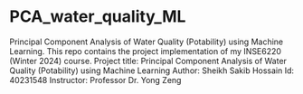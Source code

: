 # PCA_water_quality_ML
 Principal Component Analysis of Water Quality (Potability) using Machine Learning.
This repo contains the project implementation of my INSE6220 (Winter 2024) course.
Project title: Principal Component Analysis of Water Quality (Potability) using Machine Learning
Author: Sheikh Sakib Hossain
Id: 40231548
Instructor: Professor Dr. Yong Zeng
